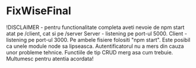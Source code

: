 ﻿# FixWiseFinal
!DISCLAIMER - pentru functionalitate completa aveti nevoie de npm start atat pe /client, cat si pe /server
Server - listening pe port-ul 5000.
Client - listening pe port-ul 3000.
Pe ambele fisiere folositi "npm start".
Este posibil ca unele module node sa lipseasca.
Autentificatorul nu a mers din cauza unor probleme tehnice.
Functiile de tip CRUD merg asa cum trebuie.
Multumesc pentru atentia acordata!
